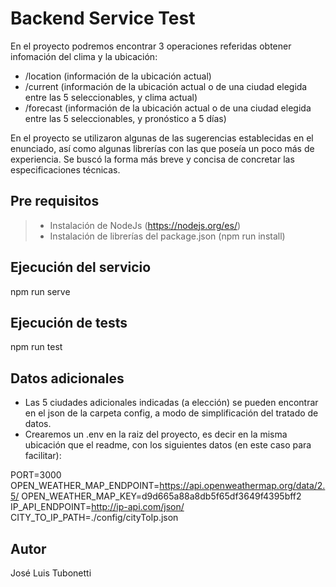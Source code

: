 # Backend Service Test

En el proyecto podremos encontrar 3 operaciones referidas obtener infomación del clima y la ubicación:
- /location (información de la ubicación actual)
- /current (información de la ubicación actual o de una ciudad elegida entre las 5 seleccionables, y clima actual)
- /forecast (información de la ubicación actual o de una ciudad elegida entre las 5 seleccionables, y pronóstico a 5 días)

En el proyecto se utilizaron algunas de las sugerencias establecidas en el enunciado, así como algunas librerías con las que poseía un poco más de experiencia.
Se buscó la forma más breve y concisa de concretar las especificaciones técnicas.

## Pre requisitos
> - Instalación de NodeJs (https://nodejs.org/es/)
> - Instalación de librerías del package.json (npm run install)

## Ejecución del servicio
npm run serve

## Ejecución de tests
npm run test

## Datos adicionales
- Las 5 ciudades adicionales indicadas (a elección) se pueden encontrar en el json de la carpeta config, a modo de simplificación del tratado de datos.
- Crearemos un .env en la raiz del proyecto, es decir en la misma ubicación que el readme, con los siguientes datos (en este caso para facilitar):

PORT=3000
OPEN_WEATHER_MAP_ENDPOINT=https://api.openweathermap.org/data/2.5/
OPEN_WEATHER_MAP_KEY=d9d665a88a8db5f65df3649f4395bff2
IP_API_ENDPOINT=http://ip-api.com/json/
CITY_TO_IP_PATH=./config/cityToIp.json

## Autor
José Luis Tubonetti
